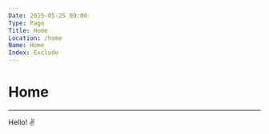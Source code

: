 ```yaml
---
Date: 2025-05-25 00:00
Type: Page
Title: Home
Location: /home
Name: Home
Index: Exclude
---
```


# Home

---

Hello! ✌️
